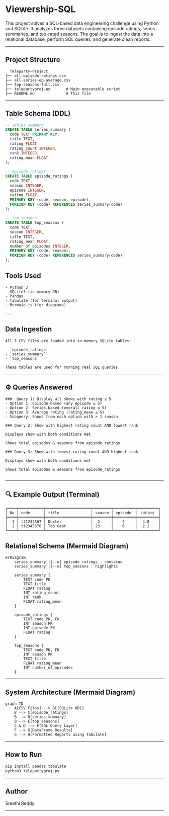 # Viewership-SQL
This project solves a SQL-based data engineering challenge using Python and SQLite. It analyzes three datasets containing episode ratings, series summaries, and top-rated seasons. The goal is to ingest the data into a relational database, perform SQL queries, and generate clean reports.

---

##  Project Structure

```
  Teleparty-Project
├── all-episode-ratings.csv
├── all-series-ep-average.csv
├── top-seasons-full.csv
├── telepartyproj.py       # Main executable script
├── README.md              # This file
```

---

##  Table Schema (DDL)

```sql
-- series_summary
CREATE TABLE series_summary (
  code TEXT PRIMARY KEY,
  title TEXT,
  rating FLOAT,
  rating_count INTEGER,
  rank INTEGER,
  rating_mean FLOAT
);

-- episode_ratings
CREATE TABLE episode_ratings (
  code TEXT,
  season INTEGER,
  episode INTEGER,
  rating FLOAT,
  PRIMARY KEY (code, season, episode),
  FOREIGN KEY (code) REFERENCES series_summary(code)
);

-- top_seasons
CREATE TABLE top_seasons (
  code TEXT,
  season INTEGER,
  title TEXT,
  rating_mean FLOAT,
  number_of_episodes INTEGER,
  PRIMARY KEY (code, season),
  FOREIGN KEY (code) REFERENCES series_summary(code)
);
```
##  Tools Used
```
- Python 3
- SQLite3 (in-memory DB)
- Pandas
- Tabulate (for terminal output)
- Mermaid.js (for diagrams)

---
```
##  Data Ingestion
```
All 3 CSV files are loaded into in-memory SQLite tables:

- `episode_ratings`
- `series_summary`
- `top_seasons`

These tables are used for running real SQL queries.
```
---

## ⚙️ Queries Answered
```
###  Query 1: Display all shows with rating ≤ 5
- Option 1: Episode-based (any episode ≤ 5)
- Option 2: Series-based (overall rating ≤ 5)
- Option 3: Average rating (rating_mean ≤ 5)
- Subquery: Shows from each option with > 1 season

### Query 2: Show with highest rating count AND lowest rank

Displays show with both conditions met

Shows total episodes & seasons from episode_ratings

### Query 3: Show with lowest rating count AND highest rank

Displays show with both conditions met

Shows total episodes & seasons from episode_ratings


```
---

## 🔍 Example Output (Terminal)

```📊 1️⃣ OPTION 1: Shows with ANY episode rated ≤ 5
╒════╤═══════════╤════════════════════╤════════╤══════════╤═════════╕
│ No │ code      │ title              │ season │ episode  │ rating  │
╞════╪═══════════╪════════════════════╪════════╪══════════╪═════════╡
│  1 │ tt1234567 │ Dexter             │  2     │    4     │  4.8    │
│  2 │ tt2345678 │ Top Gear           │ 23     │    6     │  2.2    │
╘════╧═══════════╧════════════════════╧════════╧══════════╧═════════╛
```

##  Relational Schema (Mermaid Diagram)

```mermaid
erDiagram
    series_summary ||--o{ episode_ratings : contains
    series_summary ||--o{ top_seasons : highlights

    series_summary {
        TEXT code PK
        TEXT title
        FLOAT rating
        INT rating_count
        INT rank
        FLOAT rating_mean
    }

    episode_ratings {
        TEXT code PK, FK
        INT season PK
        INT episode PK
        FLOAT rating
    }

    top_seasons {
        TEXT code PK, FK
        INT season PK
        TEXT title
        FLOAT rating_mean
        INT number_of_episodes
    }
```
---

##  System Architecture (Mermaid Diagram)

```mermaid
graph TD
    A[CSV Files] --> B[(SQLite DB)]
    B --> C[episode_ratings]
    B --> D[series_summary]
    B --> E[top_seasons]
    C & D --> F[SQL Query Layer]
    F --> G[DataFrame Results]
    G --> H[Formatted Reports using Tabulate]
```

---

##  How to Run

```bash
pip install pandas tabulate
python3 telepartyproj.py
```

---

##  Author
Sreethi Reddy

---
